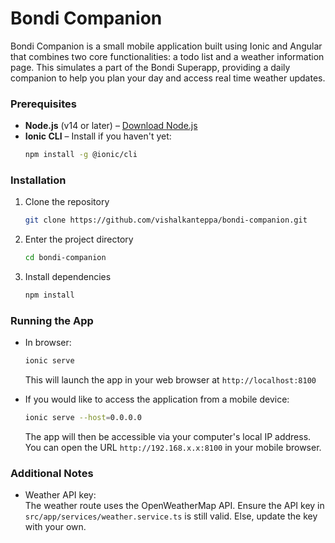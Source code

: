 # Bondi Companion

Bondi Companion is a small mobile application built using Ionic and Angular that combines two core functionalities: a todo list and a weather information page. This simulates a part of the Bondi Superapp, providing a daily companion to help you plan your day and access real time weather updates.


### Prerequisites

- **Node.js** (v14 or later) – [Download Node.js](https://nodejs.org/)
- **Ionic CLI** – Install if you haven't yet:
  ```bash
  npm install -g @ionic/cli
    ```
### Installation

1. Clone the repository
    ```bash
    git clone https://github.com/vishalkanteppa/bondi-companion.git
    ```
2. Enter the project directory
    ```bash
    cd bondi-companion
    ```
3. Install dependencies
    ```bash
    npm install
    ```

### Running the App
- In browser:
    ```bash
    ionic serve
    ```
    This will launch the app in your web browser at `http://localhost:8100`

- If you would like to access the application from a mobile device:
    ```bash
    ionic serve --host=0.0.0.0
    ```
    The app will then be accessible via your computer's local IP address. You can open the URL `http://192.168.x.x:8100` in your mobile browser.

### Additional Notes
- Weather API key: \
    The weather route uses the OpenWeatherMap API. Ensure the API key in `src/app/services/weather.service.ts` is still valid. Else, update the key with your own.
